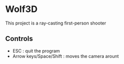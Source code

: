 # Wolf3D

This project is a ray-casting first-person shooter

## Controls

- ESC : quit the program
- Arrow keys/Space/Shift : moves the camera arount
